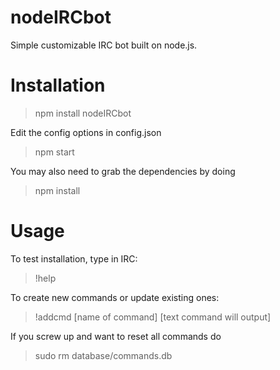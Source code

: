 # nodeIRCbot

Simple customizable IRC bot built on node.js.

# Installation

> npm install nodeIRCbot

Edit the config options in config.json

> npm start

You may also need to grab the dependencies by doing

> npm install

# Usage

To test installation, type in IRC:

> !help

To create new commands or update existing ones:

> !addcmd [name of command] [text command will output]

If you screw up and want to reset all commands do

> sudo rm database/commands.db
